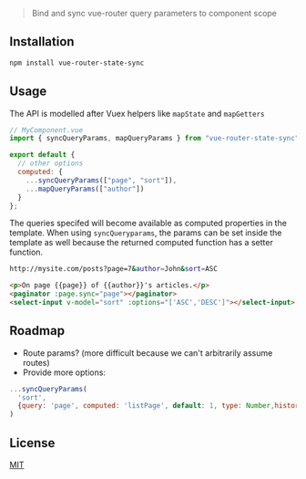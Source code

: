 > Bind and sync vue-router query parameters to component scope

## Installation

```sh
npm install vue-router-state-sync
```

## Usage

The API is modelled after Vuex helpers like `mapState` and `mapGetters`

```js
// MyComponent.vue
import { syncQueryParams, mapQueryParams } from "vue-router-state-sync";

export default {
  // other options
  computed: {
    ...syncQueryParams(["page", "sort"]),
    ...mapQueryParams(["author"])
  }
};
```

The queries specifed will become available as computed properties in the template. When using `syncQueryparams`, the params can be set inside the template as well because the returned computed function has a setter function.

```sh
http://mysite.com/posts?page=7&author=John&sort=ASC
```

```html
<p>On page {{page}} of {{author}}'s articles.</p>
<paginator :page.sync="page"></paginator>
<select-input v-model="sort" :options="['ASC','DESC']"></select-input>
```

## Roadmap

- Route params? (more difficult because we can't arbitrarily assume routes)
- Provide more options:

```js
...syncQueryParams(
  'sort',
  {query: 'page', computed: 'listPage', default: 1, type: Number,history: 'replace'}
)
```

## License

[MIT](http://opensource.org/licenses/MIT)
